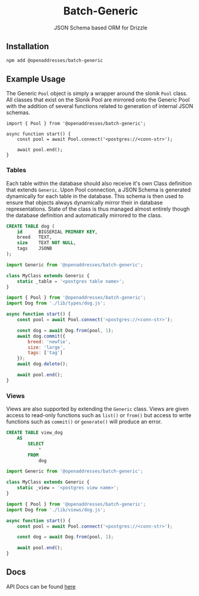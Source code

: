 <h1 align=center>Batch-Generic</h1>

<p align=center>JSON Schema based ORM for Drizzle</p>

## Installation

```sh
npm add @openaddresses/batch-generic
````

## Example Usage

The Generic `Pool` object is simply a wrapper around the slonik `Pool` class.
All classes that exist on the Slonik Pool are mirrored onto the Generic Pool
with the addition of several functions related to generation of internal JSON
schemas.

```
import { Pool } from '@openaddresses/batch-generic';

async function start() {
    const pool = await Pool.connect('<postgres://<conn-str>');

    await pool.end();
}
```

### Tables

Each table within the database should also receive it's own Class definition
that extends `Generic`. Upon Pool connection, a JSON Schema is generated dynamically
for each table in the database. This schema is then used to ensure that objects
always dynamically mirror their in database representations. State of the class
is thus managed almost entirely though the database definition and automatically
mirrored to the class.

```sql
CREATE TABLE dog (
    id      BIGSERIAL PRIMARY KEY,
    breed   TEXT,
    size    TEXT NOT NULL,
    tags    JSONB
);
```

```js
import Generic from '@openaddresses/batch-generic';

class MyClass extends Generic {
    static _table = '<postgres table name>';
}
```

```js
import { Pool } from '@openaddresses/batch-generic';
import Dog from './lib/types/dog.js';

async function start() {
    const pool = await Pool.connect('<postgres://<conn-str>');

    const dog = await Dog.from(pool, 1);
    await dog.commit({
        breed: 'newfie',
        size: 'large',
        tags: ['tag']
    });
    await dog.delete();

    await pool.end();
}
```

### Views

Views are also supported by extending the `Generic` class. Views are given access
to read-only functions such as `list()` or `from()` but access to write functions
such as `commit()` or `generate()` will produce an error.

```sql
CREATE TABLE view_dog
    AS
        SELECT
            *
        FROM
            dog
```

```js
import Generic from '@openaddresses/batch-generic';

class MyClass extends Generic {
    static _view = '<postgres view name>';
}
```

```js
import { Pool } from '@openaddresses/batch-generic';
import Dog from './lib/views/dog.js';

async function start() {
    const pool = await Pool.connect('<postgres://<conn-str>');

    const dog = await Dog.from(pool, 1);

    await pool.end();
}
```

## Docs

API Docs can be found [here](https://openaddresses.github.io/batch-generic/)

